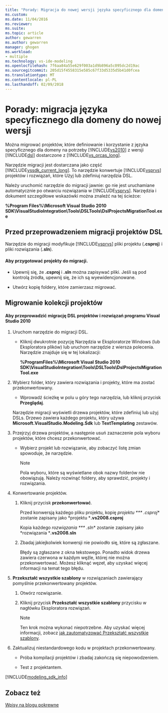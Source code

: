 ```yaml
---
title: "Porady: Migracja do nowej wersji języka specyficznego dla domeny | Dokumentacja firmy Microsoft"
ms.custom: 
ms.date: 11/04/2016
ms.reviewer: 
ms.suite: 
ms.topic: article
author: gewarren
ms.author: gewarren
manager: ghogen
ms.workload:
- multiple
ms.technology: vs-ide-modeling
ms.openlocfilehash: 7f6aa84a55e629f003a1d9b896a5c095dc2d19ac
ms.sourcegitcommit: 205d15f4558315e585c67f33d5335d5b41d0fcea
ms.translationtype: MT
ms.contentlocale: pl-PL
ms.lasthandoff: 02/09/2018
---
```

# <a name="how-to-migrate-a-domain-specific-language-to-a-new-version"></a>Porady: migracja języka specyficznego dla domeny do nowej wersji
Można migrować projektów, które definiowanie i korzystanie z języka specyficznego dla domeny na potrzeby [!INCLUDE[vs2010](../misc/includes/vs2010_md.md)] z wersji [!INCLUDE[dsl](../modeling/includes/dsl_md.md)] dostarczone z [!INCLUDE[vs_orcas_long](../debugger/includes/vs_orcas_long_md.md)].  
  
 Narzędzie migracji jest dostarczana jako część [!INCLUDE[vssdk_current_long](../misc/includes/vssdk_current_long_md.md)]. To narzędzie konwertuje [!INCLUDE[vsprvs](../code-quality/includes/vsprvs_md.md)] projektów i rozwiązań, które Użyj lub zdefiniuj narzędzia DSL.  
  
 Należy uruchomić narzędzie do migracji jawnie: go nie jest uruchamiane automatycznie po otwarciu rozwiązania w [!INCLUDE[vsprvs](../code-quality/includes/vsprvs_md.md)]. Narzędzia i dokument szczegółowe wskazówki można znaleźć na tej ścieżce:  
  
 **%Program Files%\Microsoft Visual Studio 2010 SDK\VisualStudioIntegration\Tools\DSLTools\DslProjectsMigrationTool.exe**  
  
## <a name="before-you-migrate-your-dsl-projects"></a>Przed przeprowadzeniem migracji projektów DSL  
 Narzędzie do migracji modyfikuje [!INCLUDE[vsprvs](../code-quality/includes/vsprvs_md.md)] pliki projektu (**.csproj**) i pliki rozwiązania (**.sln**).  
  
#### <a name="to-prepare-projects-for-migration"></a>Aby przygotować projekty do migracji.  
  
-   Upewnij się, że **.csproj** i **.sln** można zapisywać pliki. Jeśli są pod kontrolą źródła, upewnij się, że ich są wyewidencjonowane.  
  
-   Utwórz kopię foldery, które zamierzasz migrować.  
  
## <a name="migrating-a-collection-of-projects"></a>Migrowanie kolekcji projektów  
  
#### <a name="to-migrate-dsl-projects-and-solutions-to-visual-studio-2010"></a>Aby przeprowadzić migrację DSL projektów i rozwiązań programu Visual Studio 2010  
  
1.  Uruchom narzędzie do migracji DSL.  
  
    -   Kliknij dwukrotnie pozycję Narzędzia w Eksploratorze Windows (lub Eksploratora plików) lub uruchom narzędzie z wiersza polecenia. Narzędzie znajduje się w tej lokalizacji:  
  
         **%ProgramFiles%\Microsoft Visual Studio 2010 SDK\VisualStudioIntegration\Tools\DSLTools\DslProjectsMigrationTool.exe**  
  
2.  Wybierz folder, który zawiera rozwiązania i projekty, które ma zostać przekonwertowany.  
  
    -   Wprowadź ścieżkę w polu u góry tego narzędzia, lub kliknij przycisk **Przeglądaj**.  
  
     Narzędzie migracji wyświetli drzewa projektów, które zdefiniuj lub użyj DSLs. Drzewo zawiera każdego projektu, który używa **Microsoft.VisualStudio.Modeling.Sdk** lub **TextTemplating** zestawów.  
  
3.  Przejrzyj drzewa projektów, a następnie usuń zaznaczenie pola wyboru projektów, które chcesz przekonwertować.  
  
    -   Wybierz projekt lub rozwiązanie, aby zobaczyć listę zmian spowoduje, że narzędzie.  
  
        > [!NOTE]
        >  Pola wyboru, które są wyświetlane obok nazwy folderów nie obowiązują. Należy rozwinąć foldery, aby sprawdzić, projekty i rozwiązania.  
  
4.  Konwertowanie projektów.  
  
    1.  Kliknij przycisk **przekonwertować**.  
  
         Przed konwersją każdego pliku projektu, kopię *projektu *** .csproj** zostanie zapisany jako *projektu ***.vs2008.csproj**  
  
         Kopia każdego *rozwiązania *** .sln** zostanie zapisany jako *rozwiązania ***.vs2008.sln**  
  
    2.  Zbadaj jakiejkolwiek konwersji nie powiodło się, które są zgłaszane.  
  
         Błędy są zgłaszane z okna tekstowego. Ponadto widok drzewa zawiera czerwona w każdym węźle, której nie można przekonwertować. Możesz kliknąć węzeł, aby uzyskać więcej informacji na temat tego błędu.  
  
5.  **Przekształć wszystkie szablony** w rozwiązaniach zawierający pomyślnie przekonwertowany projektów.  
  
    1.  Otwórz rozwiązanie.  
  
    2.  Kliknij przycisk **Przekształć wszystkie szablony** przycisku w nagłówku Eksploratora rozwiązań.  
  
        > [!NOTE]
        >  Ten krok można wykonać niepotrzebne. Aby uzyskać więcej informacji, zobacz [jak zautomatyzować Przekształć wszystkie szablony](http://msdn.microsoft.com/b63cfe20-fe5e-47cc-9506-59b29bca768a).  
  
6.  Zaktualizuj niestandardowego kodu w projektach przekonwertowany.  
  
    -   Próba kompilacji projektów i zbadaj zakończą się niepowodzeniem.  
  
    -   Test z projektantem.  
  

[!INCLUDE[modeling_sdk_info](includes/modeling_sdk_info.md)]

## <a name="see-also"></a>Zobacz też  
 [Wpisy na blogu pokrewne](https://blogs.msdn.microsoft.com/visualstudioalm/tag/code-index/)

